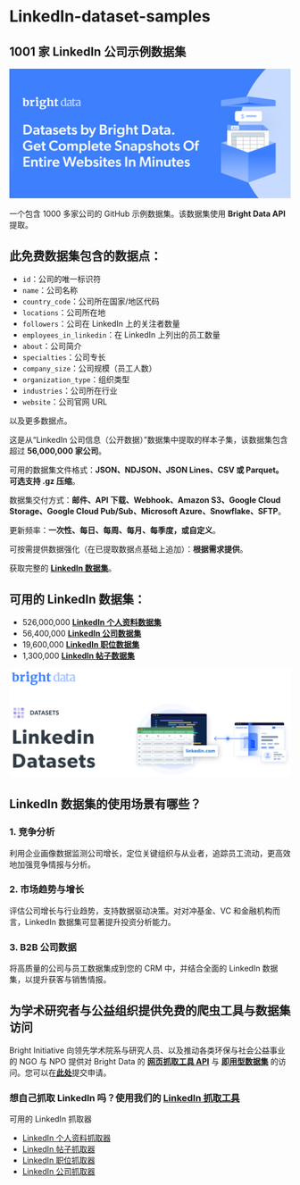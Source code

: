 # LinkedIn-dataset-samples

<h2>1001 家 LinkedIn 公司示例数据集</h2>

![LinkedIn dataset header](https://github.com/bright-cn/LinkedIn-dataset-samples/blob/main/linkedin-datasets.PNG)

一个包含 1000 多家公司的 GitHub 示例数据集。该数据集使用 <b>Bright Data API</b> 提取。

<h2>此免费数据集包含的数据点：</h2>

* ```id```：公司的唯一标识符
* ```name```：公司名称
* ```country_code```：公司所在国家/地区代码
* ```locations```：公司所在地
* ```followers```：公司在 LinkedIn 上的关注者数量
* ```employees_in_linkedin```：在 LinkedIn 上列出的员工数量
* ```about```：公司简介
* ```specialties```：公司专长
* ```company_size```：公司规模（员工人数）
* ```organization_type```：组织类型
* ```industries```：公司所在行业
* ```website```：公司官网 URL

以及更多数据点。

这是从“LinkedIn 公司信息（公开数据）”数据集中提取的样本子集，该数据集包含超过 <b>56,000,000 家公司</b>。

可用的数据集文件格式：<b>JSON、NDJSON、JSON Lines、CSV 或 Parquet。可选支持 .gz 压缩</b>。

数据集交付方式：<b>邮件、API 下载、Webhook、Amazon S3、Google Cloud Storage、Google Cloud Pub/Sub、Microsoft Azure、Snowflake、SFTP</b>。

更新频率：<b>一次性、每日、每周、每月、每季度，或自定义</b>。

可按需提供数据强化（在已提取数据点基础上追加）：<b>根据需求提供</b>。

获取完整的 <b>[LinkedIn 数据集](https://www.bright.cn/products/datasets/linkedin)</b>。

<h2>可用的 LinkedIn 数据集：</h2>

* 526,000,000 <b>[LinkedIn 个人资料数据集](https://www.bright.cn/products/datasets/linkedin/profiles)</b>
* 56,400,000 <b>[LinkedIn 公司数据集](https://www.bright.cn/products/datasets/linkedin/company)</b>
* 19,600,000 <b>[LinkedIn 职位数据集](https://www.bright.cn/products/datasets/linkedin/jobs)</b>
* 1,300,000 <b>[LinkedIn 帖子数据集](https://www.bright.cn/products/datasets/linkedin/posts)</b>

![LinkedIn dataset visual](https://github.com/bright-cn/Linkedin-dataset-samples/blob/main/linkedin-datasets-image.PNG)

<h2>LinkedIn 数据集的使用场景有哪些？</h2>

<h3>1. 竞争分析</h3>

利用企业画像数据监测公司增长，定位关键组织与从业者，追踪员工流动，更高效地加强竞争情报与分析。

<h3>2. 市场趋势与增长</h3>

评估公司增长与行业趋势，支持数据驱动决策。对对冲基金、VC 和金融机构而言，LinkedIn 数据集可显著提升投资分析能力。

<h3>3. B2B 公司数据</h3>

将高质量的公司与员工数据集成到您的 CRM 中，并结合全面的 LinkedIn 数据集，以提升获客与销售情报。

<h2>为学术研究者与公益组织提供免费的爬虫工具与数据集访问</h2>

Bright Initiative 向领先学术院系与研究人员、以及推动各类环保与社会公益事业的 NGO 与 NPO 提供对 Bright Data 的 <b>[网页抓取工具 API](https://www.bright.cn/products/web-scraper)</b> 与 <b>[即用型数据集](https://www.bright.cn/products/datasets)</b> 的访问。您可以在<b>[此处](https://brightinitiative.com)</b>提交申请。

### 想自己抓取 LinkedIn 吗？使用我们的 [LinkedIn 抓取工具](https://www.bright.cn/products/web-scraper/linkedin)
可用的 LinkedIn 抓取器
- [LinkedIn 个人资料抓取器](https://www.bright.cn/products/web-scraper/linkedin/profiles)
- [LinkedIn 帖子抓取器](https://www.bright.cn/products/web-scraper/linkedin/post)
- [LinkedIn 职位抓取器](https://www.bright.cn/products/web-scraper/linkedin/jobs)
- [LinkedIn 公司抓取器](https://www.bright.cn/products/web-scraper/linkedin/company)

